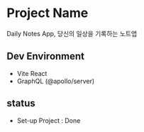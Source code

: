 # Project Name

Daily Notes App, 당신의 일상을 기록하는 노트앱

## Dev Environment
- Vite React
- GraphQL (@apollo/server)

## status
- Set-up Project : Done